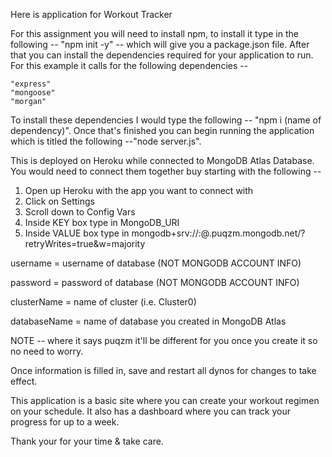 Here is application for Workout Tracker

For this assignment you will need to install npm, to install it type in the following -- "npm init -y" -- which will give you a package.json file. After that you can install the dependencies required for your application to run. For this example it calls for the following dependencies --

    "express"
    "mongoose"
    "morgan"
    
To install these dependencies I would type the following -- "npm i (name of dependency)".
Once that's finished you can begin running the application which is titled the following --"node server.js".

This is deployed on Heroku while connected to MongoDB Atlas Database.
You would need to connect them together buy starting with the following --

1. Open up Heroku with the app you want to connect with
2. Click on Settings
3. Scroll down to Config Vars
4. Inside KEY box type in MongoDB_URI
5. Inside VALUE box type in mongodb+srv://<username>:<password>@<clusterName>.puqzm.mongodb.net/<databaseName>?retryWrites=true&w=majority

username = username of database (NOT MONGODB ACCOUNT INFO)

password = password of database (NOT MONGODB ACCOUNT INFO)

clusterName = name of cluster (i.e. Cluster0)

databaseName = name of database you created in MongoDB Atlas

NOTE -- where it says puqzm it'll be different for you once you create it so no need to worry.

Once information is filled in, save and restart all dynos for changes to take effect.

This application is a basic site where you can create your workout regimen on your schedule.
It also has a dashboard where you can track your progress for up to a week.

Thank your for your time & take care.